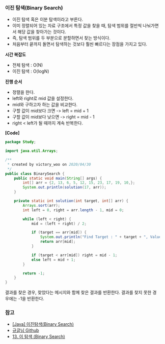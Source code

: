 ### 이진 탐색(Binary Search)

- 이진 탐색 혹은 이분 탐색이라고 부른다.
- 이미 정렬되어 있는 자료 구조에서 특정 값을 찾을 때, 탐색 범위를 절반씩 나눠가면서 해당 값을 찾아가는 것이다.
- 즉, 탐색 범위를 두 부분으로 분할하면서 찾는 방식이다.
- 처음부터 끝까지 돌면서 탐색하는 것보다 훨씬 빠르다는 장점을 가지고 있다.



**시간 복잡도**

- 전체 탐색 : O(N)
- 이진 탐색 : O(logN)



**진행 순서**

- 정렬을 한다.
- left와 right로 mid 값을 설정한다.
- mid와 구하고자 하는 값을 비교한다.
- 구할 값이 mid보다 크면 -> left = mid + 1
- 구할 값이 mid보다 낮으면 -> right = mid - 1
- right < left가 될 때까지 계속 반복한다.



**[Code]**

```java
package Study;

import java.util.Arrays;

/**
 * created by victory_woo on 2020/04/30
 */
public class BinarySearch {
    public static void main(String[] args) {
        int[] arr = {2, 13, 6, 5, 12, 15, 23, 17, 19, 10,};
        System.out.println(solution(17, arr));
    }

    private static int solution(int target, int[] arr) {
        Arrays.sort(arr);
        int left = 0, right = arr.length - 1, mid = 0;

        while (left < right) {
            mid = (left + right) / 2;

            if (target == arr[mid]) {
                System.out.println("Find Target : " + target + ", Value : " + arr[mid]);
                return arr[mid];
            }

            if (target < arr[mid]) right = mid - 1;
            else left = mid + 1;
        }

        return -1;
    }
}
```



결과를 찾은 경우, 찾았다는 메시지와 함께 찾은 결과를 반환한다. 결과를 찾지 못한 경우에는 -1을 반환한다.



### 참고

- [[Java] 이진탐색(Binary Search)](https://blog.opid.kr/489)
- [규글님 Github](https://github.com/gyoogle/tech-interview-for-developer/blob/master/Algorithm/Binary%20Search.md)
- [13. 이 탐색 (Binary Search)](https://code0xff.tistory.com/32)

